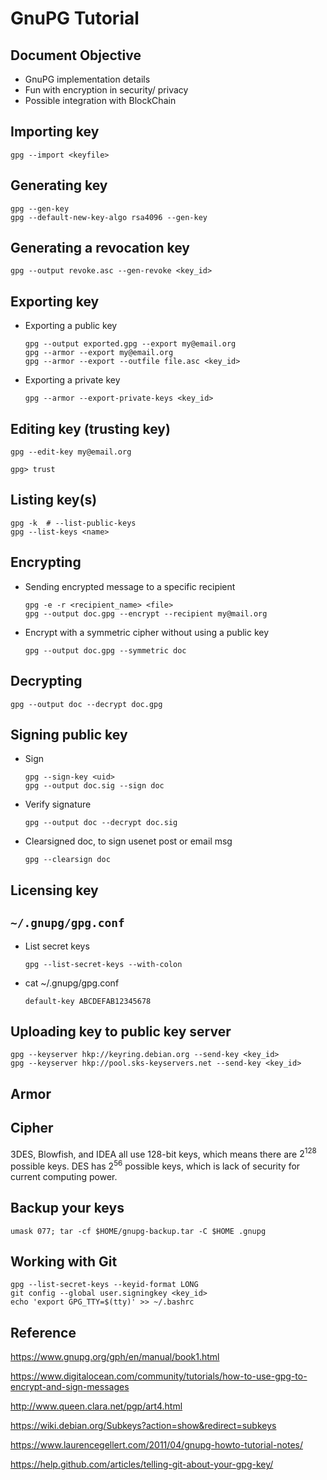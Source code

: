 # GnuPG Tutorial

## Document Objective
- GnuPG implementation details
- Fun with encryption in security/ privacy
- Possible integration with BlockChain

## Importing key

```
gpg --import <keyfile>
```

## Generating key

```
gpg --gen-key
gpg --default-new-key-algo rsa4096 --gen-key
```

## Generating a revocation key

```
gpg --output revoke.asc --gen-revoke <key_id>
```

## Exporting key

- Exporting a public key

  ```
  gpg --output exported.gpg --export my@email.org
  gpg --armor --export my@email.org
  gpg --armor --export --outfile file.asc <key_id>
  ```

- Exporting a private key

  ```
  gpg --armor --export-private-keys <key_id>
  ```

## Editing key (trusting key)

```
gpg --edit-key my@email.org

gpg> trust
```

## Listing key(s)

```
gpg -k  # --list-public-keys
gpg --list-keys <name>
```

## Encrypting

- Sending encrypted message to a specific recipient

  ```
  gpg -e -r <recipient_name> <file>
  gpg --output doc.gpg --encrypt --recipient my@mail.org
  ```
- Encrypt with a symmetric cipher without using a public key

  ```
  gpg --output doc.gpg --symmetric doc
  ```

## Decrypting

```
gpg --output doc --decrypt doc.gpg
```

## Signing public key

- Sign

  ```
  gpg --sign-key <uid>
  gpg --output doc.sig --sign doc
  ```

- Verify signature
  ```
  gpg --output doc --decrypt doc.sig
  ```

- Clearsigned doc, to sign usenet post or email msg
  ```
  gpg --clearsign doc
  ```

## Licensing key

## ```~/.gnupg/gpg.conf```

- List secret keys
  ```
  gpg --list-secret-keys --with-colon
  ```

- cat ~/.gnupg/gpg.conf
  ```
  default-key ABCDEFAB12345678
  ```

## Uploading key to public key server

```
gpg --keyserver hkp://keyring.debian.org --send-key <key_id>
gpg --keyserver hkp://pool.sks-keyservers.net --send-key <key_id>
```

## Armor

## Cipher

3DES, Blowfish, and IDEA all use 128-bit keys, which means there are $2^{128}$ possible keys. DES has $2^{56}$ possible keys, which is lack of security for current computing power.

## Backup your keys

```
umask 077; tar -cf $HOME/gnupg-backup.tar -C $HOME .gnupg
```

## Working with Git

```
gpg --list-secret-keys --keyid-format LONG
git config --global user.signingkey <key_id>
echo 'export GPG_TTY=$(tty)' >> ~/.bashrc
```

## Reference

https://www.gnupg.org/gph/en/manual/book1.html

https://www.digitalocean.com/community/tutorials/how-to-use-gpg-to-encrypt-and-sign-messages

http://www.queen.clara.net/pgp/art4.html

https://wiki.debian.org/Subkeys?action=show&redirect=subkeys

https://www.laurencegellert.com/2011/04/gnupg-howto-tutorial-notes/

https://help.github.com/articles/telling-git-about-your-gpg-key/
